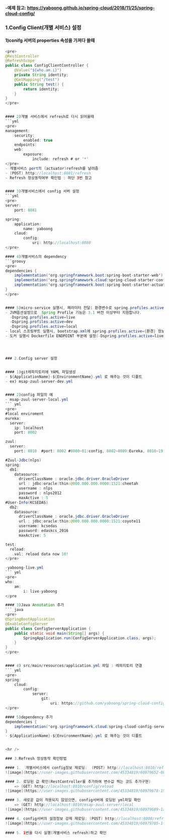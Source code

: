 #### -예제 참고:  https://yaboong.github.io/spring-cloud/2018/11/25/spring-cloud-config/


### 1.Config Client(개별 서비스) 설정


#### 1)conifg 서버의 properties 속성을 가져다 쓸때
``` java
<pre>
@RestController
@RefreshScope
public class ConfigClientController {
	@Value("${who.am.i}")
	private String identity;
	@GetMapping("/test")
	public String test() {
		return identity;
	}
}
</pre>


#### 2)개별 서비스에서 refresh로 다시 읽어올때
```yml
<pre>
management:
	security:
		enabled: true
	endpoints:
	web:
		exposure:
			include: refresh # or '*'
</pre>
- 개별서비스 port의 (actuator)refresh를 날려줌
- (POST) http://localhost:8081/refresh
- Refresh 정상동작여부 확인법 : 하단 3번 참고


#### 3)개별서비스에서 config 서버 설정
```yml
<pre>
server:
	port: 8081

spring:
	application:
		name: yaboong
	cloud:
		config:
			uri: http://localhost:8080
</pre>

#### 4)개별서비스의 dependency
```groovy
<pre>
dependencies {
	implementation('org.springframework.boot:spring-boot-starter-web')
	implementation('org.springframework.cloud:spring-cloud-starter-config')
	implementation('org.springframework.boot:spring-boot-starter-actuator')
}
</pre>


#### 5)micro-service 실행시, 페라미터 전달( 환경변수로 spring.profiles.active 정보를 설정함)  
- JVM옵션설정으로  Spring Profile 기능은 3.1 버전 이상부터 지원합니다.  
  -Dspring.profiles.active=live  
  -Dspring.profiles.active=dev  
  -Dspring.profiles.active=local  
- local 스프링부트 실행시, bootstrap.xml에 spring.profiles.active={환경} 정보를 미리 세팅  
- 도커 실행시 Dockerfile ENDPOINT 부분에 설정(-Dspring.profiles.active=live)하고 시작?  




### 2.Config server 설정


#### 1)git레파지토리에 YAML 파일생성
- ${ApplicationName}-${EnvironmentName}.yml 로 해주는 것이 디폴트
- ex) msap-zuul-server-dev.yml


#### 2)config 파일의 예
- msap-zuul-server-local.yml
``` yml
<pre> 
#local enviroment
eureka:
  server:
    ip: localhost
    port: 8002    

zuul:
  server:
    port: 8010  #port: 8002 #8000~01:config, 8002~8009:Eureka, 8010~19:zuul, 8020~24:인증, 8025~29:Redis, 8100~:ms

#Zuul-Jdbc(nlps)
spring:
  db1:
    datasource:
      driverClassName : oracle.jdbc.driver.OracleDriver
      url : jdbc:oracle:thin:@000.000.000.0000:1521:cheetah
      username : nlps
      password : nlps2012
      maxActive : 5
#User-Info(KCSEDAS)
  db2:
    datasource:
      driverClassName : oracle.jdbc.driver.OracleDriver
      url : jdbc:oracle:thin:@000.000.000.0000:1521:coyote11
      username: kcsedas
      password: edaskcs_2016
      maxActive: 5

test:
  reload:
    val: reload data now 10!
</pre>

-yaboong-live.yml
``` yml
<pre>
who:
	am:
		i: live-yaboong
</pre

#### 3)Java Annotation 추가
``` java
<pre>
@SpringBootApplication
@EnableConfigServer
public class ConfigServerApplication {
	public static void main(String[] args) {
		SpringApplication.run(ConfigServerApplication.class, args);
	}
}
</pre>


#### 4) src/main/resources/application.yml 파일 : 레파지토리 연결
``` yml
<pre>
spring:
	cloud:
		config:
			server:
				git:
					uri: https://github.com/yaboong/spring-cloud-config-repository
</pre>

#### 5)dependency 추가
dependencies {
	implementation('org.springframework.cloud:spring-cloud-config-server')
}
- ${ApplicationName}-${EnvironmentName}.yml 로 해주는 것이 디폴트


<hr />

### 3.Refresh 정상동작 확인방법

#### 1.  개별서비스에서 config정보 재로딩:  (POST) http://localhost:8010/refresh
![image](https://user-images.githubusercontent.com/45334819/60979652-0bba4e80-a36e-11e9-952c-6a44f6bdadbb.png)

#### 2. 로딩된 값 확인(RestController를 추가하여 변수값 찍는 코드 추가구현)
    => (GET) http://localhost:8010/config/reload
![image](https://user-images.githubusercontent.com/45334819/60979678-1543b680-a36e-11e9-8c5d-617d55221502.png)

#### 3. 새로운 값이 적용되지 않았으면, config서버에 로딩된 yml파일 확인
    => (GET) http://localhost:8010/msap-zuul-server/local
![image](https://user-images.githubusercontent.com/45334819/60979689-1a086a80-a36e-11e9-8c6f-24645650ebaf.png)

#### 4. config서버의 설정정보 강제 재로딩: (POST) http://localhost:8000/refresh
![image](https://user-images.githubusercontent.com/45334819/60979705-1ffe4b80-a36e-11e9-8f30-10a1471b51f1.png)
   
#### 5. 1번을 다시 실행(개별서비스 refresh)하고 확인
